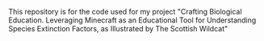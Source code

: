 This repository is for the code used for my project "Crafting Biological Education. Leveraging Minecraft as an Educational Tool for Understanding Species Extinction Factors, as Illustrated by The Scottish Wildcat"
